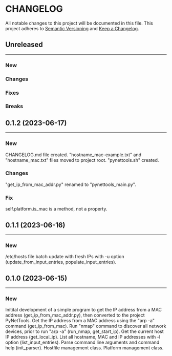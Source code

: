 # CHANGELOG

All notable changes to this project will be documented in this file.
This project adheres to [Semantic Versioning](http://semver.org/) and [Keep a Changelog](http://keepachangelog.com/).



## Unreleased
---

### New

### Changes

### Fixes

### Breaks


## 0.1.2 (2023-06-17)
---

### New
CHANGELOG.md file created.
"hostname_mac-example.txt" and "hostname_mac.txt" files moved to project root.
"pynettools.sh" created.

### Changes
"get_ip_from_mac_addr.py" renamed to "pynettools_main.py".

### Fix
self.platform.is_mac is a method, not a property.


## 0.1.1 (2023-06-16)
---

### New
/etc/hosts file batch update with fresh IPs with -u option (update_from_input_entries, populate_input_entries).


## 0.1.0 (2023-06-15)
---

### New
Initital development of a simple program to get the IP address from a MAC address (get_ip_from_mac_addr.py), then converted to the project PyNetTools.
Get the IP address from a MAC address using the "arp -a" command (get_ip_from_mac).
Run "nmap" command to discover all network devices, prior to run "arp -a" (run_nmap, get_start_ip).
Get the current host IP address (get_local_ip).
List all hostname, MAC and IP addresses with -l option (list_input_entries).
Parse command line arguments and command help (init_parser).
Hostfile management class.
Platform management class.
